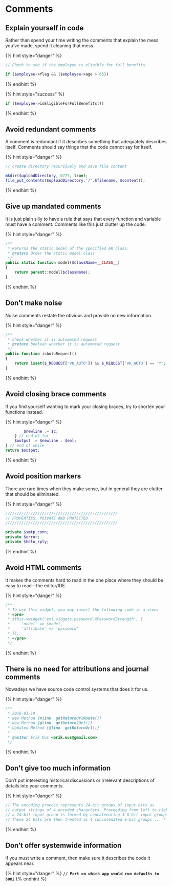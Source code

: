 # Comments

## Explain yourself in code

Rather than spend your time writing the comments that explain the mess you’ve made, spend it cleaning that mess.

{% hint style="danger" %}
```php
// Check to see if the employee is eligible for full benefits  

if ($employee->flag && ($employee->age > 65))
```
{% endhint %}

{% hint style="success" %}
```php
if ($employee->isEligibleForFullBenefits())
```
{% endhint %}

## Avoid redundant comments

A comment is redundant if it describes something that adequately describes itself. Comments should say things that the code cannot say for itself.

{% hint style="danger" %}
```php
// create directory recursively and save file content  

mkdir($uploadDirectory, 0777, true);  
file_put_contents($uploadDirectory.'/'.$filename, $content));
```
{% endhint %}

## Give up mandated comments

It is just plain silly to have a rule that says that every function and variable must have a comment. Comments like this just clutter up the code.

{% hint style="danger" %}
```php
/**
 * Returns the static model of the specified AR class.
 * @return Order the static model class
 */
public static function model($className=__CLASS__)
{
    return parent::model($className);
}
```
{% endhint %}

## Don't make noise

Noise comments restate the obvious and provide no new information.

{% hint style="danger" %}
```php
/**
 * Check whether it is automated request
 * @return boolean whether it is automated request
 */
public function isAutoRequest()
{
    return isset($_REQUEST['VK_AUTO']) && $_REQUEST['VK_AUTO'] == 'Y';
}
```
{% endhint %}

## Avoid closing brace comments

If you find yourself wanting to mark your closing braces, try to shorten your functions instead.

{% hint style="danger" %}
```php
		$newline .= $c;
	} // end of for
	$output .= $newline . $eol;
} // end of while
return $output;
```
{% endhint %}

## Avoid position markers

There are rare times when they make sense, but in general they are clutter that should be eliminated.

{% hint style="danger" %}
```php
/////////////////////////////////////////////////
// PROPERTIES, PRIVATE AND PROTECTED
/////////////////////////////////////////////////

private $smtp_conn;
private $error;
private $helo_rply;
```
{% endhint %}

## Avoid HTML comments

It makes the comments hard to read in the one place where they should be easy to read—the editor/IDE.

{% hint style="danger" %}
```php
/**
 * To use this widget, you may insert the following code in a view:
 * <pre>
 * $this->widget('ext.widgets.password.XPasswordStrength', [
 *     'model' => $model,
 *     'attribute' => 'password'
 * ]);
 * </pre>
 */
```
{% endhint %}

## There is no need for attributions and journal comments

Nowadays we have source code control systems that does it for us.

{% hint style="danger" %}
```php
/**
 * 2016-03-19
 * New Method {@link  getReturnUrlRoute()}
 * New Method {@link  getReturn2Url()}
 * Updated Method {@link  getReturnUrl()}
 *
 * @author Erik Uus <erik.uus@gmail.com>
 */
```
{% endhint %}

## Don't give too much information

Don’t put interesting historical discussions or irrelevant descriptions of details into your comments.

{% hint style="danger" %}
```php
// The encoding process represents 24-bit groups of input bits as
// output strings of 4 encoded characters. Proceeding from left to right
// a 24-bit input group is formed by concatenating 3 8-bit input groups.
// These 24 bits are then treated as 4 concatenated 6-bit groups ...`**
```
{% endhint %}

## Don’t offer systemwide information

If you must write a comment, then make sure it describes the code it appears near.

{% hint style="danger" %}
**`// Port on which app would run defaults to 8082`**
{% endhint %}

